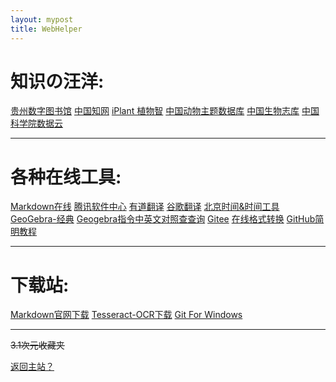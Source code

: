 ```yaml
---
layout: mypost
title: WebHelper
---
```




# 知识の汪洋:

[贵州数字图书馆]()  [中国知网]()  [iPlant 植物智](http://www.iplant.cn/)  [中国动物主题数据库](http://www.zoology.csdb.cn/)  [中国生物志库](https://species.sciencereading.cn/)  [中国科学院数据云](http://www.csdb.cn/)

---

# 各种在线工具: 

[Markdown在线](https://www.zybuluo.com/mdeditor) [腾讯软件中心](https://pc.qq.com/) [有道翻译](http://www.youdao.com/) [谷歌翻译](https://translate.google.cn/) [北京时间&时间工具](https://www.beijing-time.org/) [GeoGebra-经典](https://www.geogebra.org/classic) [Geogebra指令中英文对照查查询](http://www.dstang.com/books_dstang/geogebra_commands.html) [Gitee](https://gitee.com/)  [在线格式转换](https://www.aconvert.com/)  [GitHub简明教程](https://www.runoob.com/w3cnote/git-guide.html)

---

# 下载站: 

[Markdown官网下载](https://www.typora.io/#windows)  [Tesseract-OCR下载](http://digi.bib.uni-mannheim.de/tesseract/tesseract-ocr-setup-4.00.00dev.exe)  [Git For Windows](https://gitforwindows.org/)

---

~~3.1次元收藏夹~~

[返回主站？](https://positron-yao.github.io/positron-yao)

